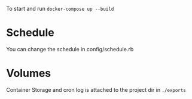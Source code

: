 To start and run `docker-compose up --build`

# Schedule

You can change the schedule in config/schedule.rb

# Volumes

Container Storage and cron log is attached to the project dir in `./exports`
